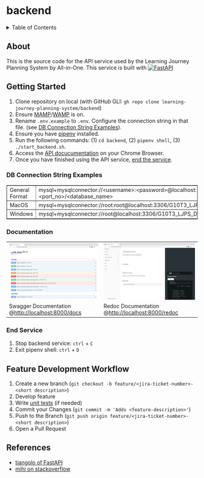# backend


<!-- TABLE OF CONTENTS -->
<details>
  <summary>Table of Contents</summary>
  <ol>
    <li>
      <a href="#about">About</a>
    </li>
    <li>
      <a href="#getting-started">Getting Started</a>
      <ul>
        <li><a href="#db-connection-string-examples">DB Connection String Examples</a></li>
        <li><a href="#documentation">Documentation</a></li>
        <li><a href="#end-service">End Service</a></li>
      </ul>
    </li>
    <li><a href="#feature-development-workflow">Feature Development Workflow</a></li>
    <li><a href="#acknowledgments">Acknowledgments</a></li>
  </ol>
</details>


<!-- ABOUT THE PROJECT -->
## About
This is the source code for the API service used by the Learning Journey Planning System by All-in-One. This service is built with <a href="https://fastapi.tiangolo.com/"><img src="https://fastapi.tiangolo.com/img/logo-margin/logo-teal.png" alt="FastAPI" width="88"/></a>


<!-- GETTING STARTED -->
## Getting Started
1. Clone repository on local (with GitHub GLI: `gh repo clone learning-journey-planning-system/backend`)
2. Ensure [MAMP](https://www.mamp.info/en/downloads/)/[WAMP](https://www.wampserver.com/en/download-wampserver-64bits/) is on.
3. Rename `.env.example` to `.env`. Configure the connection string in that file. (see [DB Connection String Examples](#db-connection-string-examples)).
4. Ensure you have [pipenv](https://pipenv.pypa.io/en/latest/) installed.
5. Run the following commands: (1) `cd backend`, (2) `pipenv shell`, (3) `./start_backend.sh`.
6. Access the [API docucumentation](#documentation) on your Chrome Browser.
7. Once you have finished using the API service, [end the service](#end-service).
  
### DB Connection String Examples
<table border=1>
  <tr>
    <td>General Format</td>
    <td>mysql+mysqlconnector://&lt;username&gt;:&lt;password&gt;@localhost:&lt;port_no&gt;/&lt;database_name&gt;</td>
  </tr>
  <tr>
    <td>MacOS</td>
    <td>mysql+mysqlconnector://root:root@localhost:3306/G10T3_LJPS_DB</td>
  </tr>
  <tr>
    <td>Windows</td>
    <td>mysql+mysqlconnector://root@localhost:3306/G10T3_LJPS_DB</td>
  </tr>
</table>

### Documentation
<table>
  <tr>
    <td><a href="http://127.0.0.1:8000/docs"><img src="img/swagger-ui.png"/></a></td>
    <td><a href="http://127.0.0.1:8000/docs"><img src="img/redoc.png"/></a></td>
  </tr>
  <tr>
    <td>Swagger Documentation @<a href="http://127.0.0.1:8000/docs">http://localhost:8000/docs</a></td>
    <td>Redoc Documentation @<a href="http://127.0.0.1:8000/redoc">http://localhost:8000/redoc</a></td>
  </tr>
</table>

### End Service
1. Stop backend service: `ctrl` + `C`
2. Exit pipenv shell: `ctrl` + `D`


<!-- DEVELOPMENT -->
## Feature Development Workflow
1. Create a new branch (`git checkout -b feature/<jira-ticket-number>-<short description>`)
2. Develop feature
3. Write [unit tests](app/tests) (if needed)
2. Commit your Changes (`git commit -m 'Adds <feature-description>'`)
3. Push to the Branch (`git push origin feature/<jira-ticket-number>-<short description>`)
4. Open a Pull Request


<!-- ACKNOWLEDGMENTS -->
## References

* [tiangolo of FastAPI](https://fastapi.tiangolo.com/)
* [mihi on stackoverflow](https://stackoverflow.com/questions/67255653/how-to-set-up-and-tear-down-a-database-between-tests-in-fastapi)
